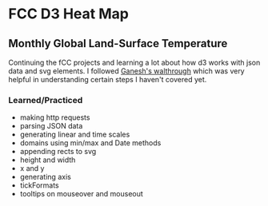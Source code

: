 # FCC D3 Heat Map

## Monthly Global Land-Surface Temperature

Continuing the fCC projects and learning a lot about how d3 works with json data and svg elements. I followed [Ganesh's walthrough](https://www.youtube.com/watch?v=6uM_wLOayYI) which was very helpful in understanding certain steps I haven't covered yet.

### Learned/Practiced
- making http requests
- parsing JSON data
- generating linear and time scales
- domains using min/max and Date methods
- appending rects to svg
 - height and width
 - x and y
- generating axis
- tickFormats
- tooltips on mouseover and mouseout